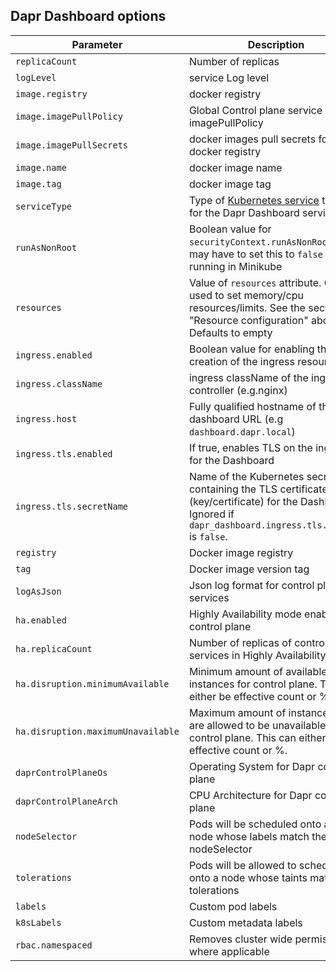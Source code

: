 ## Dapr Dashboard options

| Parameter                               | Description                                                                                                                                                            | Default            |
|-----------------------------------------|------------------------------------------------------------------------------------------------------------------------------------------------------------------------|--------------------|
| `replicaCount`           | Number of replicas                                                                                                                                                     | `1`                |
| `logLevel`               | service Log level                                                                                                                                                      | `info`             |
| `image.registry`         | docker registry                                                                                                                                                        | `docker.io/daprio` |
| `image.imagePullPolicy`                  | Global Control plane service imagePullPolicy                            | `IfNotPresent`          |
| `image.imagePullSecrets` | docker images pull secrets for docker registry                                                                                                                         | `docker.io/daprio` |
| `image.name`             | docker image name                                                                                                                                                      | `dashboard`        |
| `image.tag`              | docker image tag                                                                                                                                                       | latest release         |
| `serviceType`            | Type of [Kubernetes service](https://kubernetes.io/docs/concepts/services-networking/service/#publishing-services-service-types) to use for the Dapr Dashboard service | `ClusterIP`        |
| `runAsNonRoot`           | Boolean value for `securityContext.runAsNonRoot`. You may have to set this to `false` when running in Minikube                                                         | `true`             |
| `resources`              | Value of `resources` attribute. Can be used to set memory/cpu resources/limits. See the section "Resource configuration" above. Defaults to empty                      | `{}`               |
| `ingress.enabled`        | Boolean value for enabling the creation of the ingress resource                                                                                                        | `false`            |
| `ingress.className`      | ingress className of the ingress controller (e.g.nginx)                                                                                                                | ``                 |
| `ingress.host`           | Fully qualified hostname of the dashboard URL (e.g `dashboard.dapr.local`) | ``                 |
| `ingress.tls.enabled`    | If true, enables TLS on the ingress for the Dashboard                                                                                                                      | `false`            |
| `ingress.tls.secretName` | Name of the Kubernetes secret containing the TLS certificate (key/certificate) for the Dashboard. Ignored if `dapr_dashboard.ingress.tls.enabled` is `false`. | ``                 |
| `registry`                         | Docker image registry                                                   | `docker.io/daprio`      |
| `tag`                              | Docker image version tag                                                | latest release          |
| `logAsJson`                        | Json log format for control plane services                              | `false`                 |
| `ha.enabled`                       | Highly Availability mode enabled for control plane                      | `false`                 |
| `ha.replicaCount`                  | Number of replicas of control plane services in Highly Availability mode  | `3`                   |
| `ha.disruption.minimumAvailable`   | Minimum amount of available instances for control plane. This can either be effective count or %. | ``             |
| `ha.disruption.maximumUnavailable` | Maximum amount of instances that are allowed to be unavailable for control plane. This can either be effective count or %. | `25%`             |              |
| `daprControlPlaneOs`               | Operating System for Dapr control plane                                 | `linux`                 |
| `daprControlPlaneArch`             | CPU Architecture for Dapr control plane                                 | `amd64`                 |
| `nodeSelector`                     | Pods will be scheduled onto a node node whose labels match the nodeSelector        | `{}`         |
| `tolerations`                      | Pods will be allowed to schedule onto a node whose taints match the tolerations    | `{}`         |
| `labels`                           | Custom pod labels                                                                  | `{}`         |
| `k8sLabels`                        | Custom metadata labels                                                             | `{}`         |
| `rbac.namespaced`                  | Removes cluster wide permissions where applicable  | `false` |
